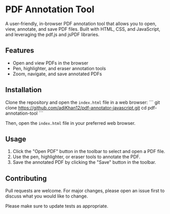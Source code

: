 # PDF Annotation Tool

A user-friendly, in-browser PDF annotation tool that allows you to open, view, annotate, and save PDF files. Built with HTML, CSS, and JavaScript, and leveraging the pdf.js and jsPDF libraries.

## Features

- Open and view PDFs in the browser
- Pen, highlighter, and eraser annotation tools
- Zoom, navigate, and save annotated PDFs

## Installation

Clone the repository and open the `index.html` file in a web browser:
´´´
git clone https://github.com/adiKhan12/pdf-annotator-javascript.git
cd pdf-annotation-tool
´´´


Then, open the `index.html` file in your preferred web browser.

## Usage

1. Click the "Open PDF" button in the toolbar to select and open a PDF file.
2. Use the pen, highlighter, or eraser tools to annotate the PDF.
3. Save the annotated PDF by clicking the "Save" button in the toolbar.

## Contributing

Pull requests are welcome. For major changes, please open an issue first to discuss what you would like to change.

Please make sure to update tests as appropriate.



